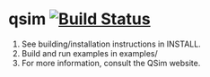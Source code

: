 qsim [![Build Status](https://travis-ci.org/pranith/qsim.svg?branch=unit_tests)](https://travis-ci.org/pranith/qsim)
=========================

  1. See building/installation instructions in INSTALL.
  2. Build and run examples in examples/
  3. For more information, consult the QSim website.
